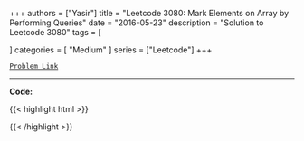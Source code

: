 
+++
authors = ["Yasir"]
title = "Leetcode 3080: Mark Elements on Array by Performing Queries"
date = "2016-05-23"
description = "Solution to Leetcode 3080"
tags = [
    
]
categories = [
    "Medium"
]
series = ["Leetcode"]
+++



[`Problem Link`](https://leetcode.com/problems/mark-elements-on-array-by-performing-queries/description/)

---

**Code:**

{{< highlight html >}}

{{< /highlight >}}

